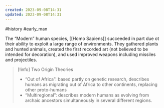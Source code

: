```yaml
---
created: 2023-09-08T14:31
updated: 2023-09-08T14:31
---
```

#history #early_man 

The “Modern” human species, [[Homo Sapiens]] succeeded in part due ot their ability to exploit a large range of environments. They gathered plants and hunted animals, created the first recorded art (not believed to be intended for decoration), and used improved weapons including missiles and projectiles.

>[!info] Two Origin Theories
>- “Out of Africa”: based partly on genetic research, describes humans as migrating out of Africa to other continents, replacing other proto-humans
>- “Multiregional”: describes modern humans as evolving from archaic ancestors simultaneously in several different regions.